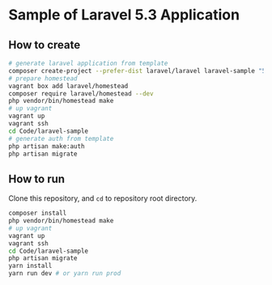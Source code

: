 Sample of Laravel 5.3 Application
===

## How to create

```sh
# generate laravel application from template
composer create-project --prefer-dist laravel/laravel laravel-sample "5.3.*"
# prepare homestead
vagrant box add laravel/homestead
composer require laravel/homestead --dev
php vendor/bin/homestead make
# up vagrant
vagrant up
vagrant ssh
cd Code/laravel-sample
# generate auth from template
php artisan make:auth
php artisan migrate
```

## How to run

Clone this repository, and `cd` to repository root directory.

```sh
composer install
php vendor/bin/homestead make
# up vagrant
vagrant up
vagrant ssh
cd Code/laravel-sample
php artisan migrate
yarn install
yarn run dev # or yarn run prod
```
